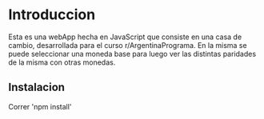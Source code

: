 # Introduccion
Esta es una webApp hecha en JavaScript que consiste en una casa de cambio, desarrollada para el curso
r/ArgentinaPrograma.
En la misma se puede seleccionar una moneda base para luego ver las distintas paridades de la misma con otras monedas.


## Instalacion

Correr 'npm install'
